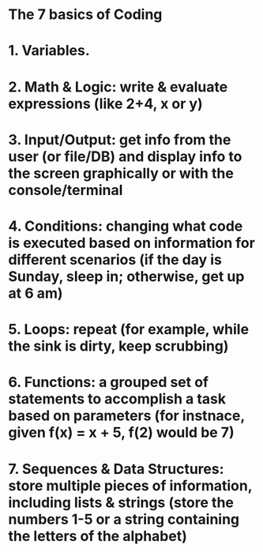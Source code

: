 # The 7 basics of Coding

# 1. Variables.

# 2. Math & Logic: write & evaluate expressions (like 2+4, x or y)

# 3. Input/Output: get info from the user (or file/DB) and display info to the screen graphically or with the console/terminal

# 4. Conditions: changing what code is executed based on information for different scenarios (if the day is Sunday, sleep in; otherwise, get up at 6 am)

# 5. Loops: repeat (for example, while the sink is dirty, keep scrubbing)

# 6. Functions: a grouped set of statements to accomplish a task based on parameters (for instnace, given f(x) = x + 5, f(2) would be 7)

# 7. Sequences & Data Structures: store multiple pieces of information, including lists & strings (store the numbers 1-5 or a string containing the letters of the alphabet)
